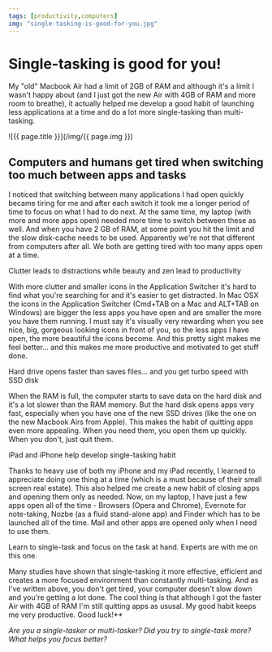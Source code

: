```yaml
---
tags: [productivity,computers]
img: "single-tasking-is-good-for-you.jpg"
---
```


# Single-tasking is good for you!


My "old" Macbook Air had a limit of 2GB of RAM and although it's a limit I wasn't happy about (and I just got the new Air with 4GB of RAM and more room to breathe), it actually helped me develop a good habit of launching less applications at a time and do a lot more single-tasking than multi-tasking.

<!--More-->

![{{ page.title }}](/img/{{ page.img }})

## Computers and humans get tired when switching too much between apps and tasks

I noticed that switching between many applications I had open quickly became tiring for me and after each switch it took me a longer period of time to focus on what I had to do next. At the same time, my laptop (with more and more apps open) needed more time to switch between these as well. And when you have 2 GB of RAM, at some point you hit the limit and the slow disk-cache needs to be used. Apparently we're not that different from computers after all. We both are getting tired with too many apps open at a time.

Clutter leads to distractions while beauty and zen lead to productivity

With more clutter and smaller icons in the Application Switcher it's hard to find what you're searching for and it's easier to get distracted. In Mac OSX the icons in the Application Switcher (Cmd+TAB on a Mac and ALT+TAB on Windows) are bigger the less apps you have open and are smaller the more you have them running. I must say it's visually very rewarding when you see nice, big, gorgeous looking icons in front of you, so the less apps I have open, the more beautiful the icons become. And this pretty sight makes me feel better... and this makes me more productive and motivated to get stuff done.

Hard drive opens faster than saves files... and you get turbo speed with SSD disk

When the RAM is full, the computer starts to save data on the hard disk and it's a lot slower than the RAM memory. But the hard disk opens apps very fast, especially when you have one of the new SSD drives (like the one on the new Macbook Airs from Apple). This makes the habit of quitting apps even more appealing. When you need them, you open them up quickly. When you don't, just quit them.

iPad and iPhone help develop single-tasking habit

Thanks to heavy use of  both my iPhone and my iPad recently, I learned to appreciate doing one thing at a time (which is a must because of their small screen real estate). This also helped me create a new habit of closing apps and opening them only as needed. Now, on my laptop, I have just a few apps open all of the time - Browsers (Opera and Chrome), Evernote for note-taking, Nozbe (as a fluid stand-alone app) and Finder which has to be launched all of the time. Mail and other apps are opened only when I need to use them.  
  
Learn to single-task and focus on the task at hand. Experts are with me on this one.

Many studies have shown that single-tasking it more effective, efficient and creates a more focused environment than constantly multi-tasking. And as I've written above, you don't get tired, your computer doesn't slow down and you're getting a lot done. The cool thing is that although I got the faster Air with 4GB of RAM I'm still quitting apps as ususal. My good habit keeps me very productive. Good luck!**

_Are you a single-tasker or multi-tasker? Did you try to single-task more? What helps you focus better?_



[n]: https://michael.gratis/nozbe